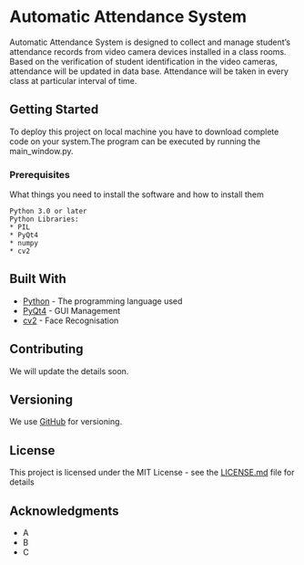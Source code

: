 # Automatic Attendance System

Automatic Attendance System is designed to collect and manage student’s attendance records from video camera devices installed in a class rooms. Based on the verification of student identification in the video cameras, attendance will be updated in data base. Attendance will be taken in every class at particular interval of time.

## Getting Started

To deploy this project on local machine you have to download complete code on your system.The program can be executed by running the main_window.py.

### Prerequisites

What things you need to install the software and how to install them

```
Python 3.0 or later
Python Libraries:
* PIL
* PyQt4
* numpy
* cv2
```

## Built With

* [Python](https://www.python.org/) - The programming language used
* [PyQt4](https://pypi.python.org/pypi/PyQt4) - GUI Management
* [cv2](https://docs.opencv.org/3.0-beta/doc/py_tutorials/py_gui/py_image_display/py_image_display.html) - Face Recognisation

## Contributing

We will update the details soon.

## Versioning

We use [GitHub](http://github.com/) for versioning. 

## License

This project is licensed under the MIT License - see the [LICENSE.md](LICENSE.md) file for details

## Acknowledgments

* A
* B
* C
